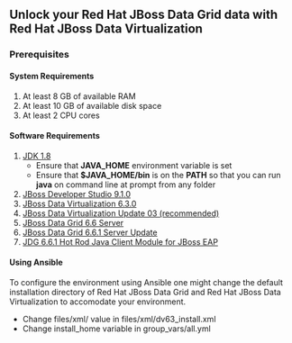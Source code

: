 ## Unlock your Red Hat JBoss Data Grid data with Red Hat JBoss Data Virtualization

### Prerequisites

#### System Requirements

1. At least 8 GB of available RAM
2. At least 10 GB of available disk space
3. At least 2 CPU cores

#### Software Requirements
1. [JDK 1.8](http://www.oracle.com/technetwork/java/javase/downloads/index.html)
   * Ensure that **JAVA_HOME** environment variable is set
   * Ensure that **$JAVA_HOME/bin** is on the **PATH** so that you can run **java** on command line at prompt from any folder
2. [JBoss Developer Studio 9.1.0](https://developers.redhat.com/download-manager/file/jboss-devstudio-9.1.0.GA-installer-eap.jar) 
3. [JBoss Data Virtualization 6.3.0](https://developers.redhat.com/download-manager/content/origin/files/sha256/b4/b466affbcc1740bf2c7c73b60bb6ffa7e1ec844fc08447224ab15aa3bcee3949/jboss-dv-6.3.0-1-installer.jar)
4. [JBoss Data Virtualization Update 03 (recommended)](https://access.redhat.com/jbossnetwork/restricted/softwareDownload.html?softwareId=49111)
5. [JBoss Data Grid 6.6 Server](https://developers.redhat.com/download-manager/file/jboss-datagrid-6.6.0-server.zip)
6. [JBoss Data Grid 6.6.1 Server Update](https://access.redhat.com/jbossnetwork/restricted/softwareDownload.html?softwareId=46451)
7. [JDG 6.6.1 Hot Rod Java Client Module for JBoss EAP](https://access.redhat.com/jbossnetwork/restricted/softwareDownload.html?softwareId=46581)

#### Using Ansible
To configure the environment using Ansible one might change the default installation directory of Red Hat JBoss Data Grid and Red Hat JBoss Data Virtualization to accomodate your environment.

- Change files/xml/<installpath></installpath> value in files/xml/dv63_install.xml
- Change install_home variable in group_vars/all.yml